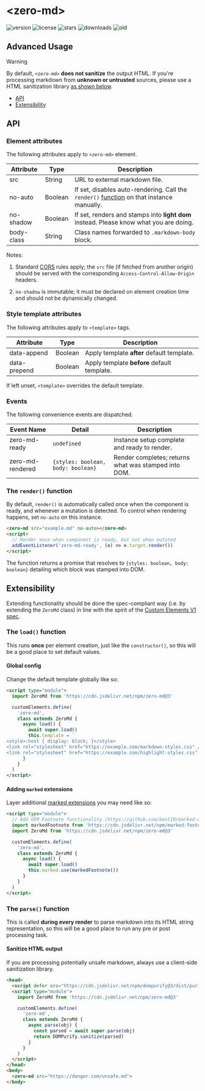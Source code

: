 # &lt;zero-md&gt;

![version](https://img.shields.io/npm/v/zero-md) ![license](https://img.shields.io/npm/l/zero-md)
![stars](https://img.shields.io/github/stars/zerodevx/zero-md?style=flat&color=yellow)
![downloads](https://img.shields.io/jsdelivr/npm/hm/zero-md)
![old](<https://img.shields.io/jsdelivr/gh/hm/zerodevx/zero-md?label=jsdelivr(old)&color=lightgray>)

## Advanced Usage

> [!WARNING]  
> By default, `<zero-md>` **does not sanitize** the output HTML. If you're processing markdown from
> **unknown or untrusted** sources, please use a HTML sanitization library
> [as shown below](#sanitize-html-output).

- [API](#api)
- [Extensibility](#extensibility)

## API

### Element attributes

The following attributes apply to `<zero-md>` element.

| Attribute  | Type    | Description                                                                                                      |
| ---------- | ------- | ---------------------------------------------------------------------------------------------------------------- |
| src        | String  | URL to external markdown file.                                                                                   |
| no-auto    | Boolean | If set, disables auto-rendering. Call the `render()` [function](#the-render-function) on that instance manually. |
| no-shadow  | Boolean | If set, renders and stamps into **light dom** instead. Please know what you are doing.                           |
| body-class | String  | Class names forwarded to `.markdown-body` block.                                                                 |

Notes:

1. Standard [CORS](https://developer.mozilla.org/en-US/docs/Web/HTTP/CORS) rules apply; the `src`
   file (if fetched from another origin) should be served with the corresponding
   `Access-Control-Allow-Origin` headers.

2. `no-shadow` is immutable; it must be declared on element creation time and should not be
   dynamically changed.

### Style template attributes

The following attributes apply to `<template>` tags.

| Attribute    | Type    | Description                                 |
| ------------ | ------- | ------------------------------------------- |
| data-append  | Boolean | Apply template **after** default template.  |
| data-prepend | Boolean | Apply template **before** default template. |

If left unset, `<template>` overrides the default template.

### Events

The following convenience events are dispatched.

| Event Name       | Detail                             | Description                                          |
| ---------------- | ---------------------------------- | ---------------------------------------------------- |
| zero-md-ready    | `undefined`                        | Instance setup complete and ready to render.         |
| zero-md-rendered | `{styles: boolean, body: boolean}` | Render completes; returns what was stamped into DOM. |

### The `render()` function

By default, `render()` is automatically called once when the component is ready, and whenever a
mutation is detected. To control when rendering happens, set `no-auto` on this instance.

```html
<zero-md src="example.md" no-auto></zero-md>
<script>
  // Render once when component is ready, but not when mutated
  addEventListener('zero-md-ready', (e) => e.target.render())
</script>
```

The function returns a promise that resolves to `{styles: boolean, body: boolean}` detailing which
block was stamped into DOM.

## Extensibility

Extending functionality should be done the spec-compliant way (i.e. by extending the `ZeroMd` class)
in line with the spirit of the [Custom Elements V1 spec](https://www.w3.org/TR/custom-elements/).

### The `load()` function

This runs **once** per element creation, just like the `constructor()`, so this will be a good place
to set default values.

#### Global config

Change the default template globally like so:

```html
<script type="module">
  import ZeroMd from 'https://cdn.jsdelivr.net/npm/zero-md@3'

  customElements.define(
    'zero-md',
    class extends ZeroMd {
      async load() {
        await super.load()
        this.template = `
<style>:host { display: block; }</style>
<link rel="stylesheet" href="https://example.com/markdown-styles.css" />
<link rel="stylesheet" href="https://example.com/highlight-styles.css" />`
      }
    }
  )
</script>
```

#### Adding `marked` extensions

Layer additional [marked extensions](https://marked.js.org/using_advanced#extensions) you may need
like so:

```html
<script type="module">
  // Add GFM Footnote functionality (https://github.com/bent10/marked-extensions/tree/main/packages/footnote)
  import markedFootnote from 'https://cdn.jsdelivr.net/npm/marked-footnote@1/+esm'
  import ZeroMd from 'https://cdn.jsdelivr.net/npm/zero-md@3'

  customElements.define(
    'zero-md',
    class extends ZeroMd {
      async load() {
        await super.load()
        this.marked.use(markedFootnote())
      }
    }
  )
</script>
```

### The `parse()` function

This is called **during every render** to parse markdown into its HTML string representation, so
this will be a good place to run any pre or post processing task.

#### Sanitize HTML output

If you are processing potentially unsafe markdown, always use a client-side sanitization library.

```html
<head>
  <script defer src="https://cdn.jsdelivr.net/npm/dompurify@3/dist/purify.min.js"></script>
  <script type="module">
    import ZeroMd from 'https://cdn.jsdelivr.net/npm/zero-md@3'

    customElements.define(
      'zero-md',
      class extends ZeroMd {
        async parse(obj) {
          const parsed = await super.parse(obj)
          return DOMPurify.sanitize(parsed)
        }
      }
    )
  </script>
</head>
<body>
  <zero-md src="https://danger.com/unsafe.md">
</body>
```
